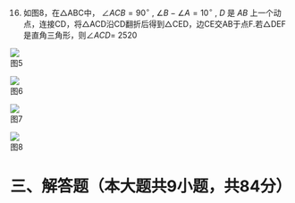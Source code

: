 16. 如图8，在△ABC中， $\angle A C B = 9 0 ^ { \circ }$ , $\angle B - \angle A = 1 0 ^ { \circ }$ , $D$ 是 $A B$ 上一个动点，连接CD，将△ACD沿CD翻折后得到△CED，边CE交AB于点F.若△DEF是直角三角形，则$\angle A C D =$ 2520

![](../qs_image_DB/微信图片_2025-10-18_163036_121/0ab71b78836f0ba0753f9bb538229b31f2dfd602148227f6ed812c0ec6576f95.jpg)  
图5

![](../qs_image_DB/微信图片_2025-10-18_163036_121/e710f8aaae2da468b2c4d4b6b32d8be783623309b1d553877166197abe5f7c5f.jpg)  
图6

![](../qs_image_DB/微信图片_2025-10-18_163036_121/318b8353c6d79610066fbaa80b6c02250fe3894dc5f575333148fcb4b65aecd8.jpg)  
图7

![](../qs_image_DB/微信图片_2025-10-18_163036_121/20919426a46bd2d50b934489cf15c6f0761629f079d70c11363f558534b55018.jpg)  
图8

# 三、解答题（本大题共9小题，共84分）
